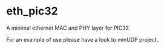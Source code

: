 # eth_pic32
A minimal ethernet MAC and PHY layer for PIC32.

For an example of use please have a look to minUDP project.
